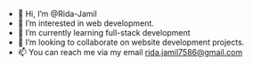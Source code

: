 - 👋 Hi, I’m @Rida-Jamil
- 👀 I’m interested in web development.
- 🌱 I’m currently learning full-stack development
- 💞️ I’m looking to collaborate on website development projects.
- 📫 You can reach me via my email rida.jamil7586@gmail.com

<!---
Rida-Jamil/Rida-Jamil is a ✨ special ✨ repository because its `README.md` (this file) appears on your GitHub profile.
You can click the Preview link to take a look at your changes.
--->
